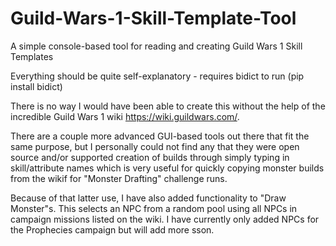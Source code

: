 # Guild-Wars-1-Skill-Template-Tool
A simple console-based tool for reading and creating Guild Wars 1 Skill Templates

Everything should be quite self-explanatory - requires bidict to run (pip install bidict)

There is no way I would have been able to create this without the help of the incredible Guild Wars 1 wiki https://wiki.guildwars.com/.

There are a couple more advanced GUI-based tools out there that fit the same purpose, but I personally could not find any that they were open source and/or
supported creation of builds through simply typing in skill/attribute names which is very useful for quickly copying monster builds from the wikif for 
"Monster Drafting" challenge runs.

Because of that latter use, I have also added functionality to "Draw Monster"s. This selects an NPC from a random pool using all NPCs in campaign missions listed 
on the wiki. I have currently only added NPCs for the Prophecies campaign but will add more sson.

